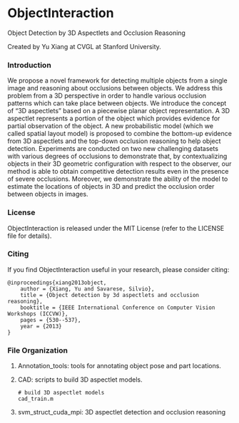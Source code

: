 # ObjectInteraction
Object Detection by 3D Aspectlets and Occlusion Reasoning

Created by Yu Xiang at CVGL at Stanford University.

### Introduction

We propose a novel framework for detecting multiple objects from a single image and reasoning about occlusions between objects. We address this problem from a 3D perspective in order to handle various occlusion patterns which can take place between objects. We introduce the concept of “3D aspectlets” based on a piecewise planar object representation. A 3D aspectlet represents a portion of the object
which provides evidence for partial observation of the object. A new probabilistic model (which we called spatial layout model) is proposed to combine the bottom-up evidence from 3D aspectlets and the top-down occlusion reasoning to help object detection. Experiments are conducted on two new challenging datasets with various degrees of occlusions to demonstrate that, by contextualizing objects in their 3D geometric configuration with respect to the observer, our method is able to obtain competitive detection results even in the presence of severe occlusions. Moreover, we demonstrate the ability of the model to estimate the locations of objects in 3D and predict the occlusion order between objects in images.

### License

ObjectInteraction is released under the MIT License (refer to the LICENSE file for details).

### Citing

If you find ObjectInteraction useful in your research, please consider citing:

    @inproceedings{xiang2013object,
        author = {Xiang, Yu and Savarese, Silvio},
        title = {Object detection by 3d aspectlets and occlusion reasoning},
        booktitle = {IEEE International Conference on Computer Vision Workshops (ICCVW)},
        pages = {530--537},
        year = {2013}
    }

### File Organization
1. Annotation_tools: tools for annotating object pose and part locations.

2. CAD: scripts to build 3D aspectlet models. 
   ```Shell
   # build 3D aspectlet models
   cad_train.m
   ```

3. svm_struct_cuda_mpi: 3D aspectlet detection and occlusion reasoning
